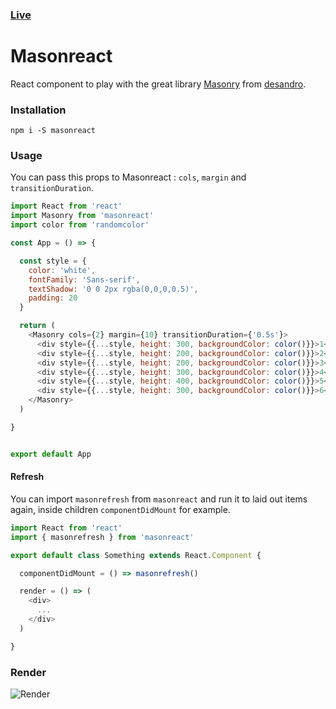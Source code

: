 ### [Live](https://xeonys.github.io/react-showroom/#grid)

# Masonreact

React component to play with the great library [Masonry](https://github.com/desandro/masonry) from [desandro](https://github.com/desandro).


### Installation

```
npm i -S masonreact
```

### Usage

You can pass this props to Masonreact : `cols`, `margin` and `transitionDuration`.


```js
import React from 'react'
import Masonry from 'masonreact'
import color from 'randomcolor'

const App = () => {

  const style = {
    color: 'white',
    fontFamily: 'Sans-serif',
    textShadow: '0 0 2px rgba(0,0,0,0.5)',
    padding: 20
  }

  return (
    <Masonry cols={2} margin={10} transitionDuration={'0.5s'}>
      <div style={{...style, height: 300, backgroundColor: color()}}>1</div>
      <div style={{...style, height: 200, backgroundColor: color()}}>2</div>
      <div style={{...style, height: 200, backgroundColor: color()}}>3</div>
      <div style={{...style, height: 300, backgroundColor: color()}}>4</div>
      <div style={{...style, height: 400, backgroundColor: color()}}>5</div>
      <div style={{...style, height: 300, backgroundColor: color()}}>6</div>
    </Masonry>
  )

}


export default App
```

#### Refresh

You can import `masonrefresh` from `masonreact` and run it to laid out items again, inside children `componentDidMount` for example.

```js
import React from 'react'
import { masonrefresh } from 'masonreact'

export default class Something extends React.Component {

  componentDidMount = () => masonrefresh()

  render = () => (
    <div>
      ...
    </div>
  )

}

```

### Render

![Render](https://raw.githubusercontent.com/inextensodigital/masonreact/master/render.png)
